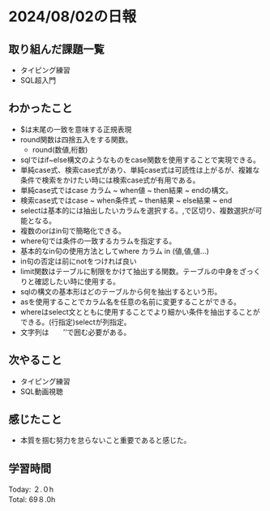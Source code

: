 # 2024/08/02の日報
## 取り組んだ課題一覧
* タイピング練習
* SQL超入門
## わかったこと
* $は末尾の一致を意味する正規表現
* round関数は四捨五入をする関数。
  *  round(数値,桁数)
*  sqlではif~else構文のようなものをcase関数を使用することで実現できる。
  *  単純case式、検索case式があり、単純case式は可読性は上がるが、複雑な条件で検索をかけたい時には検索case式が有用である。
  *  単純case式ではcase カラム ~ when値 ~ then結果 ~ endの構文。
  *  検索case式ではcase ~ when条件式 ~ then結果 ~ else結果 ~ end
*  selectは基本的には抽出したいカラムを選択する。,で区切り、複数選択が可能となる。
* 複数のorはin句で簡略化できる。
* where句では条件の一致するカラムを指定する。
* 基本的なin句の使用方法としてwhere カラム in (値,値,値...)
* in句の否定は前にnotをつければ良い
* limit関数はテーブルに制限をかけて抽出する関数。テーブルの中身をざっくりと確認したい時に使用する。
* sqlの構文の基本形はどのテーブルから何を抽出するという形。
* asを使用することでカラム名を任意の名前に変更することができる。
* whereはselect文とともに使用することでより細かい条件を抽出することができる。(行指定)selectが列指定。
* 文字列は　　’’で囲む必要がある。
## 次やること
* タイピング練習
* SQL動画視聴
## 感じたこと
* 本質を掴む努力を怠らないこと重要であると感じた。
## 学習時間
Today: ２.０h<br>
Total: 69８.0h
